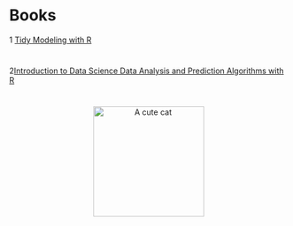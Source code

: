﻿# Books

1 [Tidy Modeling with R](https://www.tmwr.org/#acknowledgments)

#
2[Introduction to Data Science Data Analysis and Prediction Algorithms with R](https://rafalab.dfci.harvard.edu/dsbook/)
#
<p align="center"><a href="https://github.com"><img src="https://i.imgur.com/QZcGg3w.jpg" alt="A cute cat" width="200"></a></p>
